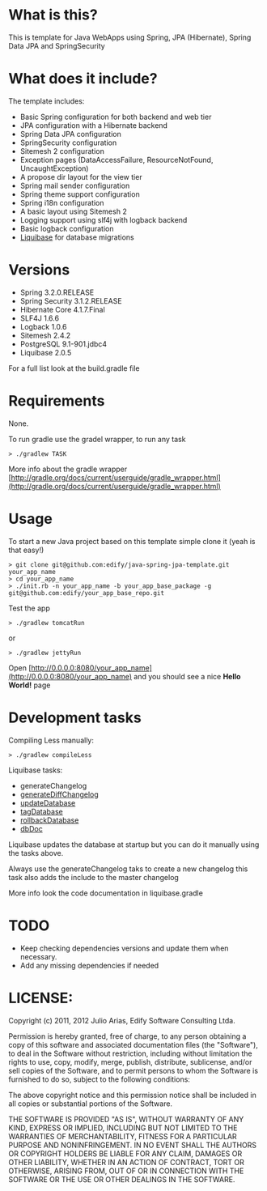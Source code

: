 # What is this?

This is template for Java WebApps using Spring, JPA (Hibernate), Spring Data JPA and SpringSecurity

# What does it include?

The template includes:

* Basic Spring configuration for both backend and web tier
* JPA configuration with a Hibernate backend
* Spring Data JPA configuration
* SpringSecurity configuration
* Sitemesh 2 configuration
* Exception pages (DataAccessFailure, ResourceNotFound, UncaughtException)
* A propose dir layout for the view tier
* Spring mail sender configuration
* Spring theme support configuration
* Spring i18n configuration
* A basic layout using Sitemesh 2
* Logging support using slf4j with logback backend
* Basic logback configuration
* [Liquibase](http://www.liquibase.org) for database migrations

# Versions

* Spring                   3.2.0.RELEASE
* Spring Security          3.1.2.RELEASE
* Hibernate Core           4.1.7.Final
* SLF4J                    1.6.6
* Logback                  1.0.6
* Sitemesh                 2.4.2   
* PostgreSQL               9.1-901.jdbc4
* Liquibase                2.0.5

For a full list look at the build.gradle file

# Requirements

None.

To run gradle use the gradel wrapper, to run any task

    > ./gradlew TASK
    
More info about the gradle wrapper [http://gradle.org/docs/current/userguide/gradle_wrapper.html](http://gradle.org/docs/current/userguide/gradle_wrapper.html)

# Usage

To start a new Java project based on this template simple clone it (yeah is that easy!)

    > git clone git@github.com:edify/java-spring-jpa-template.git your_app_name
    > cd your_app_name
    > ./init.rb -n your_app_name -b your_app_base_package -g git@github.com:edify/your_app_base_repo.git

Test the app

    > ./gradlew tomcatRun

or

    > ./gradlew jettyRun

Open [http://0.0.0.0:8080/your_app_name](http://0.0.0.0:8080/your_app_name) and you should see a nice **Hello World!** page

# Development tasks

Compiling Less manually:

    > ./gradlew compileLess

Liquibase tasks:

* generateChangelog
* [generateDiffChangelog](http://www.liquibase.org/manual/updatedatabase_ant_task)
* [updateDatabase](http://www.liquibase.org/manual/updatedatabase_ant_task)
* [tagDatabase](http://www.liquibase.org/manual/tagdatabase_ant_task)
* [rollbackDatabase](http://www.liquibase.org/manual/rollbackdatabase_ant_task)
* [dbDoc](http://www.liquibase.org/manual/dbdoc_ant_task)

Liquibase updates the database at startup but you can do it manually using the tasks above.

Always use the generateChangelog taks to create a new changelog this task also adds the include to the master changelog

More info look the code documentation in liquibase.gradle

# TODO

* Keep checking dependencies versions and update them when necessary.
* Add any missing dependencies if needed

# LICENSE:

Copyright (c) 2011, 2012 Julio Arias, Edify Software Consulting Ltda.

Permission is hereby granted, free of charge, to any person
obtaining a copy of this software and associated documentation
files (the "Software"), to deal in the Software without
restriction, including without limitation the rights to use,
copy, modify, merge, publish, distribute, sublicense, and/or sell
copies of the Software, and to permit persons to whom the
Software is furnished to do so, subject to the following
conditions:

The above copyright notice and this permission notice shall be
included in all copies or substantial portions of the Software.

THE SOFTWARE IS PROVIDED "AS IS", WITHOUT WARRANTY OF ANY KIND,
EXPRESS OR IMPLIED, INCLUDING BUT NOT LIMITED TO THE WARRANTIES
OF MERCHANTABILITY, FITNESS FOR A PARTICULAR PURPOSE AND
NONINFRINGEMENT. IN NO EVENT SHALL THE AUTHORS OR COPYRIGHT
HOLDERS BE LIABLE FOR ANY CLAIM, DAMAGES OR OTHER LIABILITY,
WHETHER IN AN ACTION OF CONTRACT, TORT OR OTHERWISE, ARISING
FROM, OUT OF OR IN CONNECTION WITH THE SOFTWARE OR THE USE OR
OTHER DEALINGS IN THE SOFTWARE.
